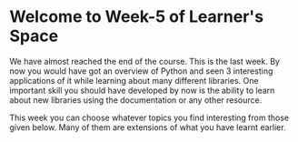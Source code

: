 # Welcome to Week-5 of Learner's Space
We have almost reached the end of the course. This is the last week. By now you would have got an overview of Python and seen 3 interesting applications of it
while learning about many different libraries. One important skill you should have developed by now is the ability to learn about new libraries using the 
documentation or any other resource. 

This week you can choose whatever topics you find interesting from those given below. Many of them are extensions of what you have learnt earlier.
